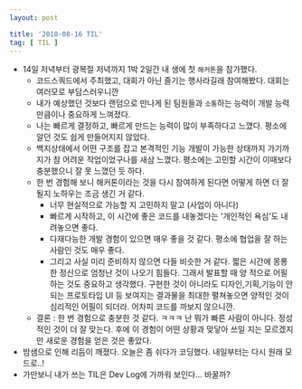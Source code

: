 ```yaml
---
layout: post

title: '2018-08-16 TIL'
tag: [ TIL ]
---
```


* 14일 저녁부터 광복절 저녁까지 1박 2일간 내 생에 첫 `해커톤`을 참가했다.
  * 코드스쿼드에서 주최했고, 대회가 아닌 즐기는 행사라길래 참여해봤다. 대회는 여러모로 부담스러우니깐
  * 내가 예상했던 것보다 랜덤으로 만나게 된 팀원들과 `소통`하는 능력이 개발 능력만큼이나 중요하게 느껴졌다.
  * 나는 빠르게 결정하고, 빠르게 만드는 능력이 많이 부족하다고 느꼈다. 평소에 알던 것도 쉽게 만들어지지 않았다.
  * 백지상태에서 어떤 구조를 잡고 본격적인 기능 개발이 가능한 상태까지 가기까지가 참 어려운 작업이었구나를 새삼 느꼈다. 평소에는 고민할 시간이 이때보다 충분했으니 잘 못 느꼈던 듯 하다.
  * 한 번 경험해 보니 해커톤이라는 것을 다시 참여하게 된다면 어떻게 하면 더 잘 될지 노하우는 조금 생긴 거 같다.
    * 너무 현실적으로 가능할 지 고민하지 말고 (사업이 아니다)
    * 빠르게 시작하고, 이 시간에 좋은 코드를 내놓겠다는 '개인적인 욕심'도 내려놓으면 좋다.
    * 다재다능한 개발 경험이 있으면 매우 좋을 것 같다. 평소에 협업을 잘 하는 사람인 것도 매우 좋다.
    * 그리고 사실 미리 준비하지 않으면 다들 비슷한 거 같다. 짧은 시간에 몽롱한 정신으로 엄청난 것이 나오기 힘들다. 그래서 발표할 때 양 적으로 어필하는 것도 중요하고 생각했다. 구현한 것이 아니라도 디자인,기획,기능이 안되는 프로토타입 UI 등 보여지는 결과물을 최대한 펼쳐놓으면 양적인 것이 심리적인 어필이 되더라. 어차피 코드를 까보지 않으니깐.
  * 결론 : 한 번 경험으로 충분한 것 같다. ㅋㅋㅋ 난 뭐가 빠른 사람이 아니다. 정성적인 것이 더 잘 맞는다. 후에 이 경험이 어떤 상황과 맞닿아 쓰일 지는 모르겠지만 새로운 경험을 얻은 것은 좋았다.
* 밤샘으로 인해 리듬이 깨졌다. 오늘은 좀 쉬다가 코딩했다. 내일부터는 다시 원래 모드로..!
* 가만보니 내가 쓰는 TIL은 Dev Log에 가까워 보인다... 바꿀까?
